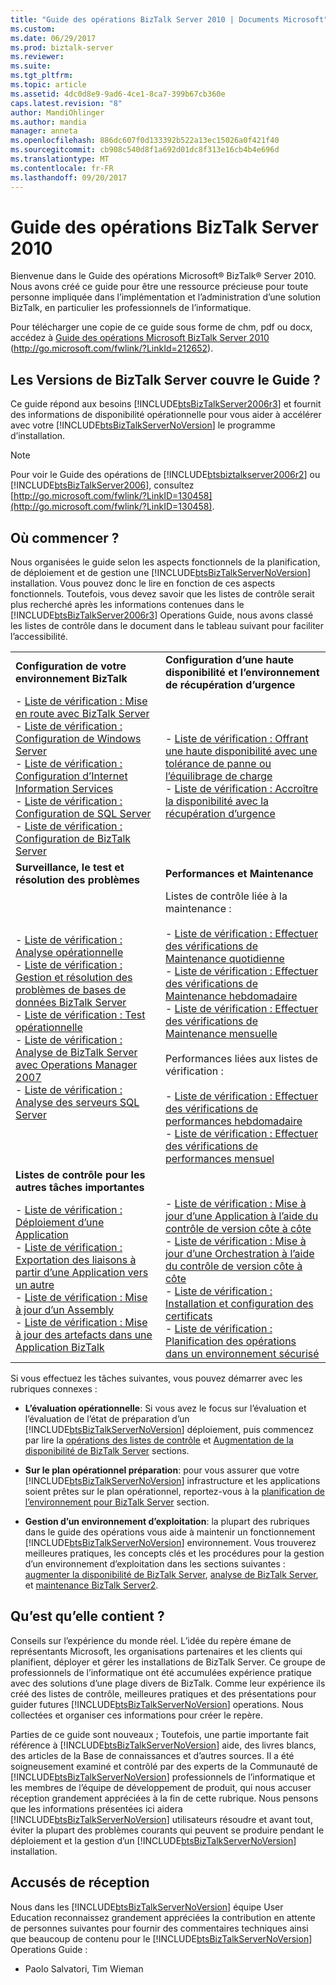 ```yaml
---
title: "Guide des opérations BizTalk Server 2010 | Documents Microsoft"
ms.custom: 
ms.date: 06/29/2017
ms.prod: biztalk-server
ms.reviewer: 
ms.suite: 
ms.tgt_pltfrm: 
ms.topic: article
ms.assetid: 4dc0d8e9-9ad6-4ce1-8ca7-399b67cb360e
caps.latest.revision: "8"
author: MandiOhlinger
ms.author: mandia
manager: anneta
ms.openlocfilehash: 886dc607f0d133392b522a13ec15026a0f421f40
ms.sourcegitcommit: cb908c540d8f1a692d01dc8f313e16cb4b4e696d
ms.translationtype: MT
ms.contentlocale: fr-FR
ms.lasthandoff: 09/20/2017
---
```

# <a name="biztalk-server-2010-operations-guide"></a>Guide des opérations BizTalk Server 2010
Bienvenue dans le Guide des opérations Microsoft® BizTalk® Server 2010. Nous avons créé ce guide pour être une ressource précieuse pour toute personne impliquée dans l’implémentation et l’administration d’une solution BizTalk, en particulier les professionnels de l’informatique.  
  
 Pour télécharger une copie de ce guide sous forme de chm, pdf ou docx, accédez à [Guide des opérations Microsoft BizTalk Server 2010](http://go.microsoft.com/fwlink/?LinkId=212652) (http://go.microsoft.com/fwlink/?LinkId=212652).  
  
## <a name="which-versions-of-biztalk-server-does-the-guide-cover"></a>Les Versions de BizTalk Server couvre le Guide ?  
 Ce guide répond aux besoins [!INCLUDE[btsBizTalkServer2006r3](../includes/btsbiztalkserver2006r3-md.md)] et fournit des informations de disponibilité opérationnelle pour vous aider à accélérer avec votre [!INCLUDE[btsBizTalkServerNoVersion](../includes/btsbiztalkservernoversion-md.md)] le programme d’installation.  
  
> [!NOTE]
>  Pour voir le Guide des opérations de [!INCLUDE[btsbiztalkserver2006r2](../includes/btsbiztalkserver2006r2-md.md)] ou [!INCLUDE[btsBizTalkServer2006](../includes/btsbiztalkserver2006-md.md)], consultez [http://go.microsoft.com/fwlink/?LinkID=130458](http://go.microsoft.com/fwlink/?LinkID=130458).  
  
## <a name="where-do-i-start"></a>Où commencer ?  
 Nous organisées le guide selon les aspects fonctionnels de la planification, de déploiement et de gestion une [!INCLUDE[btsBizTalkServerNoVersion](../includes/btsbiztalkservernoversion-md.md)] installation. Vous pouvez donc le lire en fonction de ces aspects fonctionnels. Toutefois, vous devez savoir que les listes de contrôle serait plus recherché après les informations contenues dans le [!INCLUDE[btsBizTalkServer2006r3](../includes/btsbiztalkserver2006r3-md.md)] Operations Guide, nous avons classé les listes de contrôle dans le document dans le tableau suivant pour faciliter l’accessibilité.  
  
|||  
|-|-|  
|**Configuration de votre environnement BizTalk**|**Configuration d’une haute disponibilité et l’environnement de récupération d’urgence**|  
|-   [Liste de vérification : Mise en route avec BizTalk Server](http://msdn.microsoft.com/library/37d265cd-c393-46ac-ac21-129a1511359b)<br />-   [Liste de vérification : Configuration de Windows Server](~/technical-guides/checklist-configuring-windows-server.md)<br />-   [Liste de vérification : Configuration d’Internet Information Services](~/technical-guides/checklist-configuring-internet-information-services.md)<br />-   [Liste de vérification : Configuration de SQL Server](../technical-guides/checklist-configuring-sql-server.md)<br />-   [Liste de vérification : Configuration de BizTalk Server](~/technical-guides/checklist-configuring-biztalk-server.md)|-   [Liste de vérification : Offrant une haute disponibilité avec une tolérance de panne ou l’équilibrage de charge](~/technical-guides/checklist-providing-high-availability-with-fault-tolerance-or-load-balancing.md)<br />-   [Liste de vérification : Accroître la disponibilité avec la récupération d’urgence](~/technical-guides/checklist-increasing-availability-with-disaster-recovery.md)|  
|**Surveillance, le test et résolution des problèmes**|**Performances et Maintenance**|  
|-   [Liste de vérification : Analyse opérationnelle](~/technical-guides/checklist-monitoring-operational-readiness.md)<br />-   [Liste de vérification : Gestion et résolution des problèmes de bases de données BizTalk Server](../technical-guides/checklist-maintaining-and-troubleshooting-biztalk-server-databases.md)<br />-   [Liste de vérification : Test opérationnelle](~/technical-guides/checklist-testing-operational-readiness.md)<br />-   [Liste de vérification : Analyse de BizTalk Server avec Operations Manager 2007](~/technical-guides/checklist-monitoring-biztalk-server-with-operations-manager-2007.md)<br />-   [Liste de vérification : Analyse des serveurs SQL Server](~/technical-guides/checklist-monitoring-sql-servers.md)|Listes de contrôle liée à la maintenance :<br /><br /> -   [Liste de vérification : Effectuer des vérifications de Maintenance quotidienne](~/technical-guides/checklist-performing-daily-maintenance-checks.md)<br />-   [Liste de vérification : Effectuer des vérifications de Maintenance hebdomadaire](~/technical-guides/checklist-performing-weekly-maintenance-checks.md)<br />-   [Liste de vérification : Effectuer des vérifications de Maintenance mensuelle](~/technical-guides/checklist-performing-monthly-maintenance-checks.md)<br /><br /> Performances liées aux listes de vérification :<br /><br /> -   [Liste de vérification : Effectuer des vérifications de performances hebdomadaire](~/technical-guides/checklist-performing-weekly-performance-checks.md)<br />-   [Liste de vérification : Effectuer des vérifications de performances mensuel](~/technical-guides/checklist-performing-monthly-performance-checks.md)|  
|**Listes de contrôle pour les autres tâches importantes**||  
|-   [Liste de vérification : Déploiement d’une Application](~/technical-guides/checklist-deploying-an-application.md)<br />-   [Liste de vérification : Exportation des liaisons à partir d’une Application vers un autre](~/technical-guides/checklist-exporting-bindings-from-one-application-to-another.md)<br />-   [Liste de vérification : Mise à jour d’un Assembly](~/technical-guides/checklist-updating-an-assembly.md)<br />-   [Liste de vérification : Mise à jour des artefacts dans une Application BizTalk](~/technical-guides/checklist-updating-artifacts-in-a-biztalk-application.md)|-   [Liste de vérification : Mise à jour d’une Application à l’aide du contrôle de version côte à côte](~/technical-guides/checklist-updating-an-application-using-side-by-side-versioning.md)<br />-   [Liste de vérification : Mise à jour d’une Orchestration à l’aide du contrôle de version côte à côte](~/technical-guides/checklist-updating-an-orchestration-using-side-by-side-versioning.md)<br />-   [Liste de vérification : Installation et configuration des certificats](../technical-guides/checklist-installing-and-configuring-certificates.md)<br />-   [Liste de vérification : Planification des opérations dans un environnement sécurisé](../technical-guides/checklist-planning-for-operations-in-a-secure-environment.md)|  
  
 Si vous effectuez les tâches suivantes, vous pouvez démarrer avec les rubriques connexes :  
  
-   **L’évaluation opérationnelle**: Si vous avez le focus sur l’évaluation et l’évaluation de l’état de préparation d’un [!INCLUDE[btsBizTalkServerNoVersion](../includes/btsbiztalkservernoversion-md.md)] déploiement, puis commencez par lire la [opérations des listes de contrôle](~/technical-guides/operations-checklists.md) et [ Augmentation de la disponibilité de BizTalk Server](~/technical-guides/increasing-availability-for-biztalk-server.md) sections.  
  
-   **Sur le plan opérationnel préparation**: pour vous assurer que votre [!INCLUDE[btsBizTalkServerNoVersion](../includes/btsbiztalkservernoversion-md.md)] infrastructure et les applications soient prêtes sur le plan opérationnel, reportez-vous à la [planification de l’environnement pour BizTalk Server](~/technical-guides/planning-the-environment-for-biztalk-server.md) section.  
  
-   **Gestion d’un environnement d’exploitation**: la plupart des rubriques dans le guide des opérations vous aide à maintenir un fonctionnement [!INCLUDE[btsBizTalkServerNoVersion](../includes/btsbiztalkservernoversion-md.md)] environnement. Vous trouverez meilleures pratiques, les concepts clés et les procédures pour la gestion d’un environnement d’exploitation dans les sections suivantes : [augmenter la disponibilité de BizTalk Server](~/technical-guides/increasing-availability-for-biztalk-server.md), [analyse de BizTalk Server](~/technical-guides/monitoring-biztalk-server2.md), et [maintenance BizTalk Server2](~/technical-guides/maintaining-biztalk-server2.md).  
  
## <a name="whats-in-it"></a>Qu’est qu’elle contient ?  
 Conseils sur l’expérience du monde réel. L’idée du repère émane de représentants Microsoft, les organisations partenaires et les clients qui planifient, déployer et gérer les installations de BizTalk Server. Ce groupe de professionnels de l’informatique ont été accumulées expérience pratique avec des solutions d’une plage divers de BizTalk. Comme leur expérience ils créé des listes de contrôle, meilleures pratiques et des présentations pour guider futures [!INCLUDE[btsBizTalkServerNoVersion](../includes/btsbiztalkservernoversion-md.md)] operations. Nous collectées et organiser ces informations pour créer le repère.  
  
 Parties de ce guide sont nouveaux ; Toutefois, une partie importante fait référence à [!INCLUDE[btsBizTalkServerNoVersion](../includes/btsbiztalkservernoversion-md.md)] aide, des livres blancs, des articles de la Base de connaissances et d’autres sources. Il a été soigneusement examiné et contrôlé par des experts de la Communauté de [!INCLUDE[btsBizTalkServerNoVersion](../includes/btsbiztalkservernoversion-md.md)] professionnels de l’informatique et les membres de l’équipe de développement de produit, qui nous accuser réception grandement appréciées à la fin de cette rubrique. Nous pensons que les informations présentées ici aidera [!INCLUDE[btsBizTalkServerNoVersion](../includes/btsbiztalkservernoversion-md.md)] utilisateurs résoudre et avant tout, éviter la plupart des problèmes courants qui peuvent se produire pendant le déploiement et la gestion d’un [!INCLUDE[btsBizTalkServerNoVersion](../includes/btsbiztalkservernoversion-md.md)] installation.  
  
## <a name="acknowledgments"></a>Accusés de réception  
 Nous dans les [!INCLUDE[btsBizTalkServerNoVersion](../includes/btsbiztalkservernoversion-md.md)] équipe User Education reconnaissez grandement appréciées la contribution en attente de personnes suivantes pour fournir des commentaires techniques ainsi que beaucoup de contenu pour le [!INCLUDE[btsBizTalkServerNoVersion](../includes/btsbiztalkservernoversion-md.md)] Operations Guide :  
  
-   Paolo Salvatori, Tim Wieman
